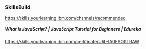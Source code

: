 ### SkillsBuild
https://skills.yourlearning.ibm.com/channels/recommended

##### What is JavaScript? | JavaScript Tutorial for Beginners | Edureka
https://skills.yourlearning.ibm.com/certificate/URL-IA0FSOGTRAW
